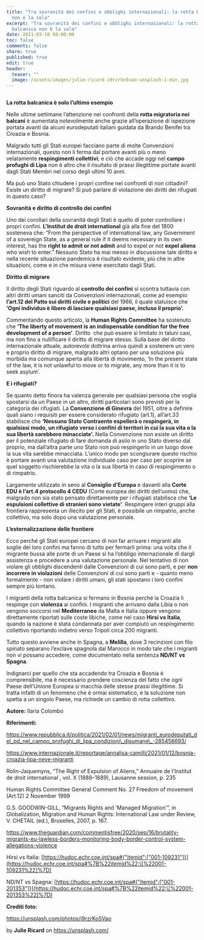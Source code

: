 ```yaml
---
title: "Tra sovranità dei confini e obblighi internazionali: la rotta balcanica
  non è la sola"
excerpt: "Tra sovranità dei confini e obblighi internazionali: la rotta
  balcanica non è la sola"
date: 2021-03-10 08:00:00
toc: false
comments: false
share: true
published: true
edit: true
header:
  teaser: ""
  image: /assets/images/julie-ricard-i9rzrko5vao-unsplash-1-min.jpg
---
```

![]()

**La rotta balcanica è solo l’ultimo esempio**

Nelle ultime settimane l’attenzione nei confronti della **rotta migratoria nei balcani** è aumentata notevolmente anche grazie all’operazione di ispezione portata avanti da alcuni eurodeputati italiani guidata da Brando Benifei tra Croazia e Bosnia. 

Malgrado tutti gli Stati europei facciano parte di molte Convenzioni internazionali, questo non li ferma dal portare avanti più o meno velatamente **respingimenti collettivi**; e ciò che accade oggi nel **campo profughi di Lipa** non è altro che il risultato di prassi illegittime portate avanti dagli Stati Membri nel corso degli ultimi 10 anni.

Ma può uno Stato chiudere i propri confine nei confronti di non cittadini? Esiste un diritto di migrare? Si può parlare di violazione dei diritti dei rifugiati in questo caso?

**Sovranità e diritto di controllo dei confini**

Uno dei corollari della sovranità degli Stati è quello di poter controllare i propri confini. **L’Institut de droit international** già alla fine del 1800 sosteneva che: “From the perspective of international law, any Government of a sovereign State, as a general rule if it deems necessary in its own interest, has the **right to admit or not admit** and to expel or not **expel aliens** who wish to enter.” Nessuno Stato ha mai messo in discussione tale diritto e nella recente situazione pandemica è risultato evidente, più che in altre situazioni, come e in che misura viene esercitato dagli Stati.

**Diritto di migrare**

Il diritto degli Stati riguardo al **controllo dei confini** si scontra tuttavia con altri diritti umani sanciti da Convenzioni internazionali, come ad esempio **l’art.12 del Patto sui diritti civile e politici** del 1966, il quale statuisce che **‘Ogni individuo è libero di lasciare qualsiasi paese, incluso il proprio’.** 

Commentando questo articolo, la **Human Rights Committee** ha sostenuto che **‘The liberty of movement is an indispensable condition for the free development of a person’**. Diritto  che può essere sì limitato in taluni casi, ma non fino a nullificare il diritto di migrare stesso. Sulla base del diritto internazionale attuale, autorevole dottrina arriva quindi a sostenere un vero e proprio diritto di migrare, malgrado altri optano per una soluzione più morbida ma comunque aperta alla libertà di movimento, ‘In the present state of the law, it is not unlawful to move or to migrate, any more than it is to seek asylum’.

**E i rifugiati?**

Se quanto detto finora ha valenza generale per qualsiasi persona che voglia spostarsi da un Paese in un altro, diritti particolari sono previsti per la categoria dei rifugiati. La **Convenzione di Ginevra** del 1951, oltre a definire quali siano i requisiti per essere considerato rifugiato (art.1), all’art.33 stabilisce che **‘Nessuno Stato Contraente espellerà o respingerà, in qualsiasi modo, un rifugiato verso i confini di territori in cui la sua vita o la sua libertà sarebbero minacciate’.** Nella Convenzione non esiste un diritto per il potenziale rifugiato di fare domanda di asilo in uno Stato diverso dal proprio, ma dall’altra parte uno Stato non può respingerlo in un luogo dove la sua vita sarebbe minacciata. L’unico modo per scongiurare questo rischio è portare avanti una valutazione individuale caso per caso per scoprire se quel soggetto rischierebbe la vita o la sua libertà in caso di respingimento o di rimpatrio.

Largamente utilizzato in seno al **Consiglio d’Europa** e davanti alla **Corte EDU è l’art.4 protocollo 4 CEDU** (Corte europea dei diritti dell’uomo) che, malgrado non sia stato pensato direttamente per i rifugiati stabilisce che **‘Le espulsioni collettive di stranieri sono vietate’**. Respingere interi gruppi alla frontiera rappresenta un illecito per gli Stati, è possibile un rimpatrio, anche collettivo, ma solo dopo una valutazione personale.

**L’esternalizzazione delle frontiere**

Ecco perché gli Stati europei cercano di non far arrivare i migranti alle soglie dei loro confini ma fanno di tutto per fermarli prima: una volta che il migrante bussa alle porte di un Paese si ha l’obbligo internazionale di dargli assistenza e procedere a una valutazione personale. Nel tentativo di non violare gli obblighi discendenti dalle Convenzioni di cui sono parti, e per **non incorrere in violazioni** delle Convenzioni di cui sono parti e - quanto meno formalmente - non violare i diritti umani, gli stati spostano i loro confini sempre più lontano.

I migranti della rotta balcanica si fermano in Bosnia perché la Croazia li respinge con **violenza** ai confini. I migranti che arrivano dalla Libia o non vengono soccorsi nel **Mediterraneo** da Malta e Italia oppure vengono direttamente riportati sulle coste libiche, come nel caso **Hirsi vs Italia**, quando la nazione è stata condannata per aver compiuto un respingimento collettivo riportando indietro verso Tripoli circa 200 migranti.

Tutto questo avviene anche in Spagna, a **Melilla**, dove 3 recinzioni con filo spinato separano l’exclave spagnola dal Marocco in modo tale che i migranti non vi possano accedere, come documentato nella sentenza **ND/NT vs Spagna**.

Indignarci per quello che sta accadendo tra Croazia e Bosnia è comprensibile, ma è necessario prendere coscienza del fatto che ogni Paese dell’Unione Europea si macchia delle stesse prassi illegittime. Si tratta infatti di un fenomeno che è ormai sistematico, e la soluzione non spetta a un singolo Paese, ma richiede un cambio di rotta collettivo.

**Autore:** Ilaria Colombo

**Riferimenti:**

https://www.repubblica.it/politica/2021/02/01/news/migranti_eurodeputati_del_pd_nel_campo_profughi_di_lipa_condizioni\_disumane\_-285458693/

https://www.internazionale.it/reportage/annalisa-camilli/2021/01/12/bosnia-croazia-lipa-neve-migranti

Rolin-Jaquemyns, “The Right of Expulsion of Aliens,” Annuaire de l’Institut de droit international , vol. X (1888–1889), Lausanne session, p. 235 

Human Rights Committee General Comment No. 27 Freedom of movement (Art.12) 2 November 1999 

G.S. GOODWIN-GILL, “Migrants Rights and ‘Managed Migration’”, in Globalization, Migration and Human Rights: International Law under Review, V. CHETAIL (ed.), Bruxelles, 2007, p. 167. 

<https://www.theguardian.com/commentisfree/2020/sep/16/brutality-migrants-eu-lawless-borders-monitoring-body-border-control-system-allegations-violence> 

Hirsi vs Italia: \[https://hudoc.echr.coe.int/spa#{"itemid":["001-109231"]}](https://hudoc.echr.coe.int/spa#%7B%22itemid%22:\[%22001-109231%22]%7D)

ND/NT vs Spagna: \[https://hudoc.echr.coe.int/spa#{"itemid":["001-201353"]}](https://hudoc.echr.coe.int/spa#%7B%22itemid%22:\[%22001-201353%22]%7D)

**Crediti foto:** 

<https://unsplash.com/photos/i9rzrKo5Vao>

by **Julie Ricard** on <https://unsplash.com/>